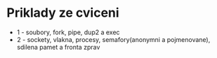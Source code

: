 # Priklady ze cviceni
- 1 - soubory, fork, pipe, dup2 a exec
- 2 - sockety, vlakna, procesy, semafory(anonymni a pojmenovane), sdilena pamet a fronta zprav
